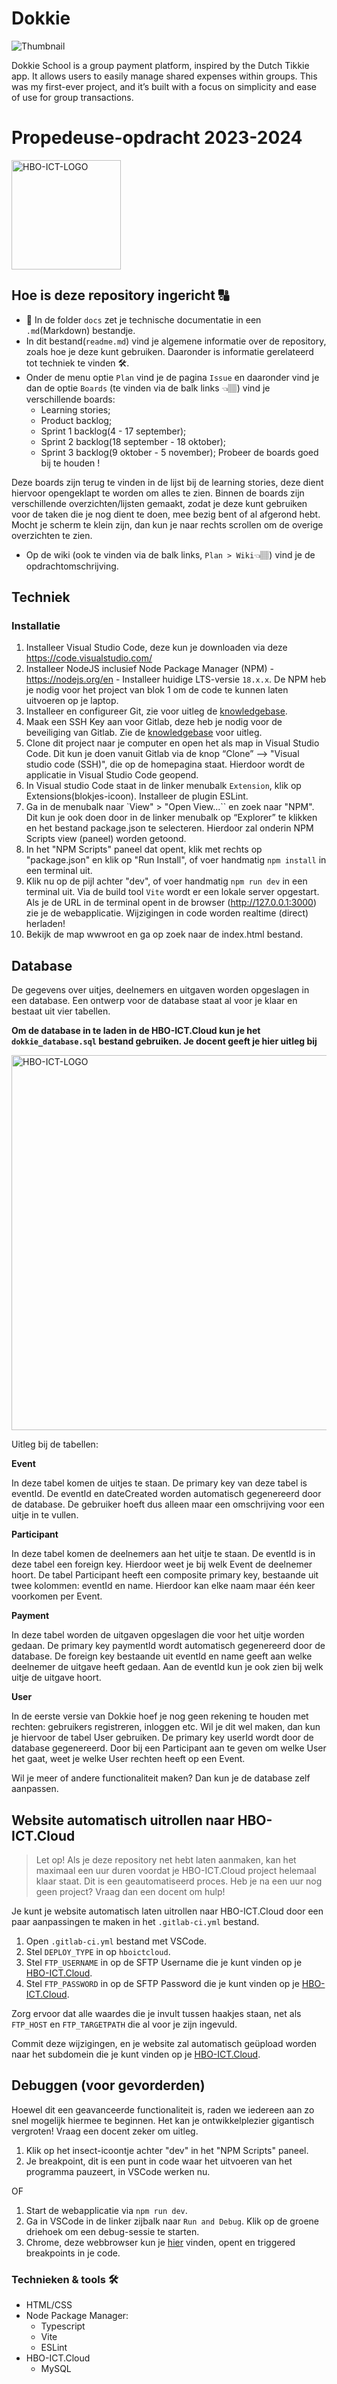 # Dokkie

![Thumbnail](https://github.com/Raadfxrd/Dokkie-school/blob/main/wwwroot/assets/images/Dokkie_Logo.png?raw=true)

Dokkie School is a group payment platform, inspired by the Dutch Tikkie app. It allows users to easily manage shared expenses within groups. This was my first-ever project, and it’s built with a focus on simplicity and ease of use for group transactions. 

# Propedeuse-opdracht 2023-2024

<img src="hbo-ict-logo.png" width="175" height="175" alt="HBO-ICT-LOGO">

## Hoe is deze repository ingericht 🔠

-   📄 In de folder `docs` zet je technische documentatie in een `.md`(Markdown) bestandje.
-   In dit bestand(`readme.md`) vind je algemene informatie over de repository, zoals hoe je deze kunt gebruiken. Daaronder is informatie gerelateerd tot techniek te vinden 🛠.
-   Onder de menu optie `Plan` vind je de pagina `Issue` en daaronder vind je dan de optie `Boards` (te vinden via de balk links 👈🏽) vind je verschillende boards:
    -   Learning stories;
    -   Product backlog;
    -   Sprint 1 backlog(4 - 17 september);
    -   Sprint 2 backlog(18 september - 18 oktober);
    -   Sprint 3 backlog(9 oktober - 5 november);
        Probeer de boards goed bij te houden !

Deze boards zijn terug te vinden in de lijst bij de learning stories, deze dient hiervoor opengeklapt te worden om alles te zien. Binnen de boards zijn verschillende overzichten/lijsten gemaakt, zodat je deze kunt gebruiken voor de taken die je nog dient te doen, mee bezig bent of al afgerond hebt. Mocht je scherm te klein zijn, dan kun je naar rechts scrollen om de overige overzichten te zien.

-   Op de wiki (ook te vinden via de balk links, `Plan > Wiki`👈🏽) vind je de opdrachtomschrijving.

## Techniek

### Installatie

1. Installeer Visual Studio Code, deze kun je downloaden via deze https://code.visualstudio.com/
2. Installeer NodeJS inclusief Node Package Manager (NPM) - https://nodejs.org/en - Installeer huidige LTS-versie `18.x.x`. De NPM heb je nodig voor het project van blok 1 om de code te kunnen laten uitvoeren op je laptop.
3. Installeer en configureer Git, zie voor uitleg de [knowledgebase](https://knowledgebase.hbo-ict-hva.nl/1_beroepstaken/software/manage_and_control/git/installeren/git_installeren/).
4. Maak een SSH Key aan voor Gitlab, deze heb je nodig voor de beveiliging van Gitlab. Zie de [knowledgebase](https://knowledgebase.hbo-ict-hva.nl/1_beroepstaken/software/manage_and_control/git/installeren/git_installeren/#git-koppelen-aan-gitlab) voor uitleg.
5. Clone dit project naar je computer en open het als map in Visual Studio Code.
   Dit kun je doen vanuit Gitlab via de knop “Clone” --> "Visual studio code (SSH)", die op de homepagina staat. Hierdoor wordt de applicatie in Visual Studio Code geopend.
6. In Visual studio Code staat in de linker menubalk `Extension`, klik op Extensions(blokjes-icoon). Installeer de plugin ESLint.
7. Ga in de menubalk naar `View" > "Open View...`` en zoek naar "NPM". Dit kun je ook doen door in de linker menubalk op “Explorer” te klikken en het bestand package.json te selecteren. Hierdoor zal onderin NPM Scripts view (paneel) worden getoond.
8. In het "NPM Scripts" paneel dat opent, klik met rechts op "package.json" en klik op "Run Install", of voer handmatig `npm install` in een terminal uit.
9. Klik nu op de pijl achter "dev", of voer handmatig `npm run dev` in een terminal uit. Via de build tool `Vite` wordt er een lokale server opgestart. Als je de URL in de terminal opent in de browser (http://127.0.0.1:3000) zie
   je de webapplicatie. Wijzigingen in code worden realtime (direct) herladen!
10. Bekijk de map wwwroot en ga op zoek naar de index.html bestand.

## Database

De gegevens over uitjes, deelnemers en uitgaven worden opgeslagen in een database. Een ontwerp voor de database staat al voor je klaar en bestaat uit vier tabellen.

**Om de database in te laden in de HBO-ICT.Cloud kun je het `dokkie_database.sql` bestand gebruiken. Je docent geeft je hier uitleg bij**

<img src="database_design.png" width="600" height="600" alt="HBO-ICT-LOGO">

Uitleg bij de tabellen:

**Event**

In deze tabel komen de uitjes te staan. De primary key van deze tabel is eventId. De eventId en dateCreated worden automatisch gegenereerd door de database. De gebruiker hoeft dus alleen maar een omschrijving voor een uitje in te vullen.

**Participant**

In deze tabel komen de deelnemers aan het uitje te staan. De eventId is in deze tabel een foreign key. Hierdoor weet je bij welk Event de deelnemer hoort.
De tabel Participant heeft een composite primary key, bestaande uit twee kolommen: eventId en name. Hierdoor kan elke naam maar één keer voorkomen per Event.

**Payment**

In deze tabel worden de uitgaven opgeslagen die voor het uitje worden gedaan. De primary key paymentId wordt automatisch gegenereerd door de database. De foreign key bestaande uit eventId en name geeft aan welke deelnemer de uitgave heeft gedaan. Aan de eventId kun je ook zien bij welk uitje de uitgave hoort.

**User**

In de eerste versie van Dokkie hoef je nog geen rekening te houden met rechten: gebruikers registreren, inloggen etc. Wil je dit wel maken, dan kun je hiervoor de tabel User gebruiken. De primary key userId wordt door de database gegenereerd. Door bij een Participant aan te geven om welke User het gaat, weet je welke User rechten heeft op een Event.

Wil je meer of andere functionaliteit maken? Dan kun je de database zelf aanpassen.

## Website automatisch uitrollen naar HBO-ICT.Cloud

> Let op! Als je deze repository net hebt laten aanmaken, kan het maximaal een uur duren voordat je HBO-ICT.Cloud project helemaal klaar staat. Dit is een geautomatiseerd proces. Heb je na een uur nog geen project? Vraag dan een docent om hulp!

Je kunt je website automatisch laten uitrollen naar HBO-ICT.Cloud door een paar aanpassingen te maken in het `.gitlab-ci.yml` bestand.

1. Open `.gitlab-ci.yml` bestand met VSCode.
2. Stel `DEPLOY_TYPE` in op `hboictcloud`.
3. Stel `FTP_USERNAME` in op de SFTP Username die je kunt vinden op je [HBO-ICT.Cloud](https://hbo-ict.cloud/).
4. Stel `FTP_PASSWORD` in op de SFTP Password die je kunt vinden op je [HBO-ICT.Cloud](https://hbo-ict.cloud/).

Zorg ervoor dat alle waardes die je invult tussen haakjes staan, net als `FTP_HOST` en `FTP_TARGETPATH` die al voor je zijn ingevuld.

Commit deze wijzigingen, en je website zal automatisch geüpload worden naar het subdomein die je kunt vinden op je [HBO-ICT.Cloud](https://hbo-ict.cloud/).

## Debuggen (voor gevorderden)

Hoewel dit een geavanceerde functionaliteit is, raden we iedereen aan zo snel mogelijk hiermee te beginnen. Het kan je ontwikkelplezier gigantisch vergroten! Vraag een docent zeker om uitleg.

1. Klik op het insect-icoontje achter "dev" in het "NPM Scripts" paneel.
2. Je breakpoint, dit is een punt in code waar het uitvoeren van het programma pauzeert, in VSCode werken nu.

OF

1. Start de webapplicatie via `npm run dev`.
2. Ga in VSCode in de linker zijbalk naar `Run and Debug`. Klik op de groene driehoek om een debug-sessie te starten.
3. Chrome, deze webbrowser kun je [hier](https://www.google.com/chrome/) vinden, opent en triggered breakpoints in je code.

### Technieken & tools 🛠

-   HTML/CSS
-   Node Package Manager:
    -   Typescript
    -   Vite
    -   ESLint
-   HBO-ICT.Cloud
    -   MySQL
